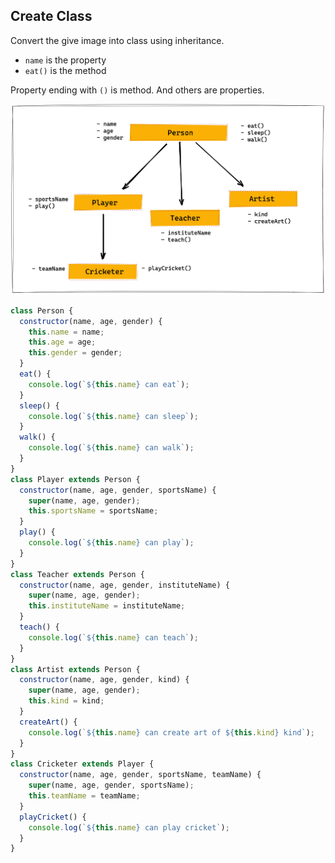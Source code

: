 ## Create Class

Convert the give image into class using inheritance.

- `name` is the property
- `eat()` is the method

Property ending with `()` is method. And others are properties.

![Inheritance](../assets/inheritance.png)

```js
class Person {
  constructor(name, age, gender) {
    this.name = name;
    this.age = age;
    this.gender = gender;
  }
  eat() {
    console.log(`${this.name} can eat`);
  }
  sleep() {
    console.log(`${this.name} can sleep`);
  }
  walk() {
    console.log(`${this.name} can walk`);
  }
}
class Player extends Person {
  constructor(name, age, gender, sportsName) {
    super(name, age, gender);
    this.sportsName = sportsName;
  }
  play() {
    console.log(`${this.name} can play`);
  }
}
class Teacher extends Person {
  constructor(name, age, gender, instituteName) {
    super(name, age, gender);
    this.instituteName = instituteName;
  }
  teach() {
    console.log(`${this.name} can teach`);
  }
}
class Artist extends Person {
  constructor(name, age, gender, kind) {
    super(name, age, gender);
    this.kind = kind;
  }
  createArt() {
    console.log(`${this.name} can create art of ${this.kind} kind`);
  }
}
class Cricketer extends Player {
  constructor(name, age, gender, sportsName, teamName) {
    super(name, age, gender, sportsName);
    this.teamName = teamName;
  }
  playCricket() {
    console.log(`${this.name} can play cricket`);
  }
}
```
